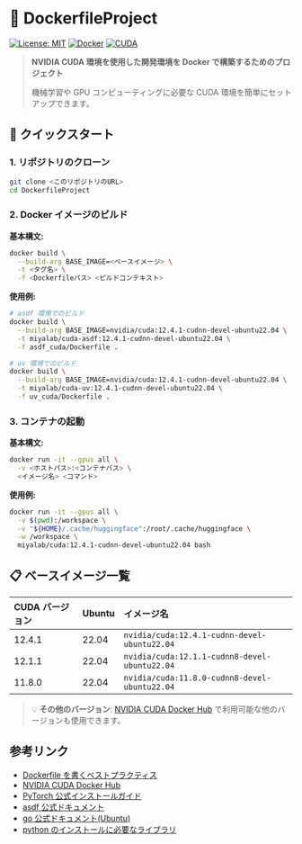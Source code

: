 # 🐳 DockerfileProject

[![License: MIT](https://img.shields.io/badge/License-MIT-yellow.svg)](LICENSE)
[![Docker](https://img.shields.io/badge/Docker-Ready-blue.svg)](https://www.docker.com/)
[![CUDA](https://img.shields.io/badge/CUDA-Supported-green.svg)](https://developer.nvidia.com/cuda-zone)

> **NVIDIA CUDA 環境を使用した開発環境を Docker で構築するためのプロジェクト**
>
> 機械学習や GPU コンピューティングに必要な CUDA 環境を簡単にセットアップできます。

## 🚀 クイックスタート

### 1. リポジトリのクローン

```bash
git clone <このリポジトリのURL>
cd DockerfileProject
```

### 2. Docker イメージのビルド

**基本構文:**

```bash
docker build \
  --build-arg BASE_IMAGE=<ベースイメージ> \
  -t <タグ名> \
  -f <Dockerfileパス> <ビルドコンテキスト>
```

**使用例:**

```bash
# asdf 環境でのビルド
docker build \
  --build-arg BASE_IMAGE=nvidia/cuda:12.4.1-cudnn-devel-ubuntu22.04 \
  -t miyalab/cuda-asdf:12.4.1-cudnn-devel-ubuntu22.04 \
  -f asdf_cuda/Dockerfile .

# uv 環境でのビルド
docker build \
  --build-arg BASE_IMAGE=nvidia/cuda:12.4.1-cudnn-devel-ubuntu22.04 \
  -t miyalab/cuda-uv:12.4.1-cudnn-devel-ubuntu22.04 \
  -f uv_cuda/Dockerfile .
```

### 3. コンテナの起動

**基本構文:**

```bash
docker run -it --gpus all \
  -v <ホストパス>:<コンテナパス> \
  <イメージ名> <コマンド>
```

**使用例:**

```bash
docker run -it --gpus all \
  -v $(pwd):/workspace \
  -v "${HOME}/.cache/huggingface":/root/.cache/huggingface \
  -w /workspace \
  miyalab/cuda:12.4.1-cudnn-devel-ubuntu22.04 bash
```

## 📋 ベースイメージ一覧

| CUDA バージョン | Ubuntu | イメージ名                                    |
| :-------------- | :----- | :-------------------------------------------- |
| 12.4.1          | 22.04  | `nvidia/cuda:12.4.1-cudnn-devel-ubuntu22.04`  |
| 12.1.1          | 22.04  | `nvidia/cuda:12.1.1-cudnn8-devel-ubuntu22.04` |
| 11.8.0          | 22.04  | `nvidia/cuda:11.8.0-cudnn8-devel-ubuntu22.04` |

> 💡 **その他のバージョン**: [NVIDIA CUDA Docker Hub](https://hub.docker.com/r/nvidia/cuda) で利用可能な他のバージョンも使用できます。

## 参考リンク

- [Dockerfile を書くベストプラクティス](https://docs.docker.jp/develop/develop-images/dockerfile_best-practices.html)
- [NVIDIA CUDA Docker Hub](https://hub.docker.com/r/nvidia/cuda)
- [PyTorch 公式インストールガイド](https://pytorch.org/get-started/locally/)
- [asdf 公式ドキュメント](https://asdf-vm.com/guide/getting-started.html)
- [go 公式ドキュメント(Ubuntu)](https://go.dev/wiki/Ubuntu)
- [python のインストールに必要なライブラリ](https://www.python.jp/install/ubuntu/index.html)
